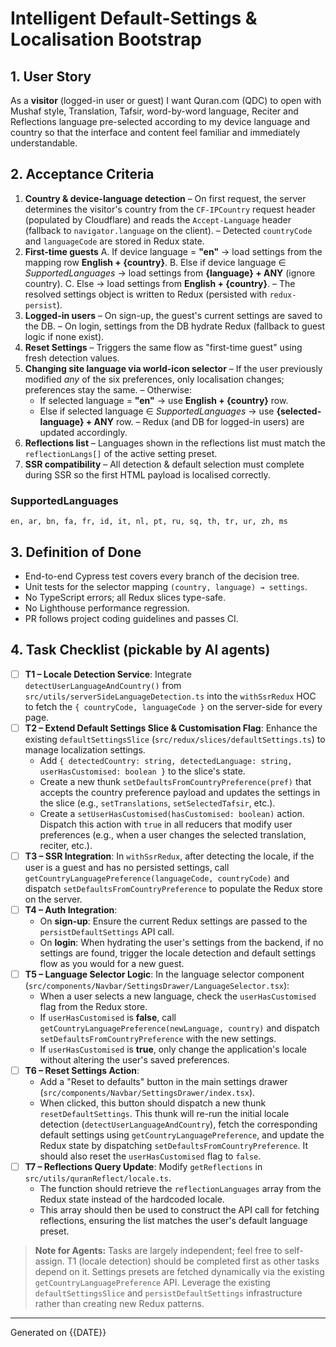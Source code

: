 # Intelligent Default-Settings & Localisation Bootstrap

## 1. User Story
As a **visitor** (logged-in user or guest) I want Quran.com (QDC) to open with Mushaf style, Translation, Tafsir, word-by-word language, Reciter and Reflections language pre-selected according to my device language and country so that the interface and content feel familiar and immediately understandable.

## 2. Acceptance Criteria
1. **Country & device-language detection**
   – On first request, the server determines the visitor's country from the `CF-IPCountry` request header (populated by Cloudflare) and reads the `Accept-Language` header (fallback to `navigator.language` on the client).
   – Detected `countryCode` and `languageCode` are stored in Redux state.
2. **First-time guests**
   A. If device language = **"en"** → load settings from the mapping row **English + {country}**.
   B. Else if device language ∈ *SupportedLanguages* → load settings from **{language} + ANY** (ignore country).
   C. Else → load settings from **English + {country}**.
   – The resolved settings object is written to Redux (persisted with `redux-persist`).
3. **Logged-in users**
   – On sign-up, the guest's current settings are saved to the DB.
   – On login, settings from the DB hydrate Redux (fallback to guest logic if none exist).
4. **Reset Settings**
   – Triggers the same flow as "first-time guest" using fresh detection values.
5. **Changing site language via world-icon selector**
   – If the user previously modified *any* of the six preferences, only localisation changes; preferences stay the same.
   – Otherwise:
     * If selected language = **"en"** → use **English + {country}** row.
     * Else if selected language ∈ *SupportedLanguages* → use **{selected-language} + ANY** row.
   – Redux (and DB for logged-in users) are updated accordingly.
6. **Reflections list**
   – Languages shown in the reflections list must match the `reflectionLangs[]` of the active setting preset.
7. **SSR compatibility**
   – All detection & default selection must complete during SSR so the first HTML payload is localised correctly.

### SupportedLanguages
`en, ar, bn, fa, fr, id, it, nl, pt, ru, sq, th, tr, ur, zh, ms`

## 3. Definition of Done
* End-to-end Cypress test covers every branch of the decision tree.
* Unit tests for the selector mapping `(country, language) → settings`.
* No TypeScript errors; all Redux slices type-safe.
* No Lighthouse performance regression.
* PR follows project coding guidelines and passes CI.

## 4. Task Checklist (pickable by AI agents)
- [ ] **T1 – Locale Detection Service**: Integrate `detectUserLanguageAndCountry()` from `src/utils/serverSideLanguageDetection.ts` into the `withSsrRedux` HOC to fetch the `{ countryCode, languageCode }` on the server-side for every page.
- [ ] **T2 – Extend Default Settings Slice & Customisation Flag**: Enhance the existing `defaultSettingsSlice` (`src/redux/slices/defaultSettings.ts`) to manage localization settings.
  * Add `{ detectedCountry: string, detectedLanguage: string, userHasCustomised: boolean }` to the slice's state.
  * Create a new thunk `setDefaultsFromCountryPreference(pref)` that accepts the country preference payload and updates the settings in the slice (e.g., `setTranslations`, `setSelectedTafsir`, etc.).
  * Create a `setUserHasCustomised(hasCustomised: boolean)` action. Dispatch this action with `true` in all reducers that modify user preferences (e.g., when a user changes the selected translation, reciter, etc.).
- [ ] **T3 – SSR Integration**: In `withSsrRedux`, after detecting the locale, if the user is a guest and has no persisted settings, call `getCountryLanguagePreference(languageCode, countryCode)` and dispatch `setDefaultsFromCountryPreference` to populate the Redux store on the server.
- [ ] **T4 – Auth Integration**:
  * On **sign-up**: Ensure the current Redux settings are passed to the `persistDefaultSettings` API call.
  * On **login**: When hydrating the user's settings from the backend, if no settings are found, trigger the locale detection and default settings flow as you would for a new guest.
- [ ] **T5 – Language Selector Logic**: In the language selector component (`src/components/Navbar/SettingsDrawer/LanguageSelector.tsx`):
  * When a user selects a new language, check the `userHasCustomised` flag from the Redux store.
  * If `userHasCustomised` is **false**, call `getCountryLanguagePreference(newLanguage, country)` and dispatch `setDefaultsFromCountryPreference` with the new settings.
  * If `userHasCustomised` is **true**, only change the application's locale without altering the user's saved preferences.
- [ ] **T6 – Reset Settings Action**:
  * Add a "Reset to defaults" button in the main settings drawer (`src/components/Navbar/SettingsDrawer/index.tsx`).
  * When clicked, this button should dispatch a new thunk `resetDefaultSettings`. This thunk will re-run the initial locale detection (`detectUserLanguageAndCountry`), fetch the corresponding default settings using `getCountryLanguagePreference`, and update the Redux state by dispatching `setDefaultsFromCountryPreference`. It should also reset the `userHasCustomised` flag to `false`.
- [ ] **T7 – Reflections Query Update**: Modify `getReflections` in `src/utils/quranReflect/locale.ts`.
  * The function should retrieve the `reflectionLanguages` array from the Redux state instead of the hardcoded locale.
  * This array should then be used to construct the API call for fetching reflections, ensuring the list matches the user's default language preset.

> **Note for Agents:** Tasks are largely independent; feel free to self-assign. T1 (locale detection) should be completed first as other tasks depend on it. Settings presets are fetched dynamically via the existing `getCountryLanguagePreference` API. Leverage the existing `defaultSettingsSlice` and `persistDefaultSettings` infrastructure rather than creating new Redux patterns.

---
Generated on {{DATE}}
